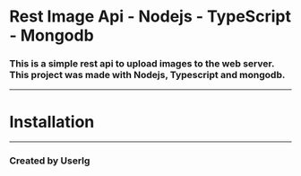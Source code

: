 # Rest Image Api - Nodejs - TypeScript - Mongodb

### This is a simple rest api to upload images to the web server. This project was made with Nodejs, Typescript and mongodb.
----------------------------------------------------------------
# Installation







----------------------------------------------------------------
### Created by Userlg